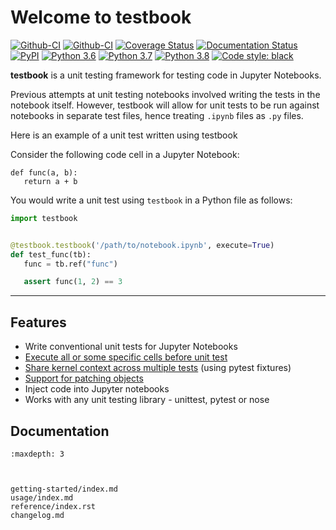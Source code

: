 # Welcome to testbook

[![Github-CI][github-badge]][github-link]
[![Github-CI][github-ci]][github-ci-link]
[![Coverage Status][codecov-badge]][codecov-link]
[![Documentation Status][rtd-badge]][rtd-link]
[![PyPI][pypi-badge]][pypi-link]
[![Python 3.6](https://img.shields.io/badge/python-3.6-blue.svg)](https://www.python.org/downloads/release/python-360/)
[![Python 3.7](https://img.shields.io/badge/python-3.7-blue.svg)](https://www.python.org/downloads/release/python-370/)
[![Python 3.8](https://img.shields.io/badge/python-3.8-blue.svg)](https://www.python.org/downloads/release/python-380/)
[![Code style: black](https://img.shields.io/badge/code%20style-black-000000.svg)](https://github.com/ambv/black)

**testbook** is a unit testing framework for testing code in Jupyter Notebooks.

Previous attempts at unit testing notebooks involved writing the tests in the notebook itself. However, testbook will allow for unit tests to be run against notebooks in separate test files, hence treating `.ipynb` files as `.py` files.

Here is an example of a unit test written using testbook

Consider the following code cell in a Jupyter Notebook:

```{code-block} python
def func(a, b):
   return a + b
```

You would write a unit test using `testbook` in a Python file as follows:

```python
import testbook


@testbook.testbook('/path/to/notebook.ipynb', execute=True)
def test_func(tb):
   func = tb.ref("func")

   assert func(1, 2) == 3
```

---

## Features

- Write conventional unit tests for Jupyter Notebooks
- [Execute all or some specific cells before unit test](usage/index.html#using-execute-to-control-which-cells-are-executed-before-test)
- [Share kernel context across multiple tests](usage/index.html#share-kernel-context-across-multiple-tests) (using pytest fixtures)
- [Support for patching objects](usage/index.html#support-for-patching-objects)
- Inject code into Jupyter notebooks
- Works with any unit testing library - unittest, pytest or nose

## Documentation

```{toctree}
:maxdepth: 3



getting-started/index.md
usage/index.md
reference/index.rst
changelog.md
```

[github-ci]: https://github.com/nteract/testbook/workflows/CI/badge.svg
[github-ci-link]: https://github.com/nteract/testbook/actions
[github-link]: https://github.com/nteract/testbook
[rtd-badge]: https://readthedocs.org/projects/testbook/badge/?version=latest
[rtd-link]: https://testbook.readthedocs.io/en/latest/?badge=latest
[codecov-badge]: https://codecov.io/gh/nteract/testbook/branch/master/graph/badge.svg
[codecov-link]: https://codecov.io/gh/nteract/testbook
[github-badge]: https://img.shields.io/github/stars/nteract/testbook?label=github
[pypi-badge]: https://img.shields.io/pypi/v/testbook.svg
[pypi-link]: https://pypi.org/project/testbook/
